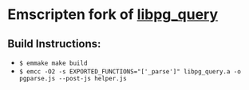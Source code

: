 # Emscripten fork of [libpg_query](https://github.com/lfittl/libpg_query)

## Build Instructions:

- `$ emmake make build`
- `$ emcc -O2 -s EXPORTED_FUNCTIONS="['_parse']" libpg_query.a -o pgparse.js --post-js helper.js`